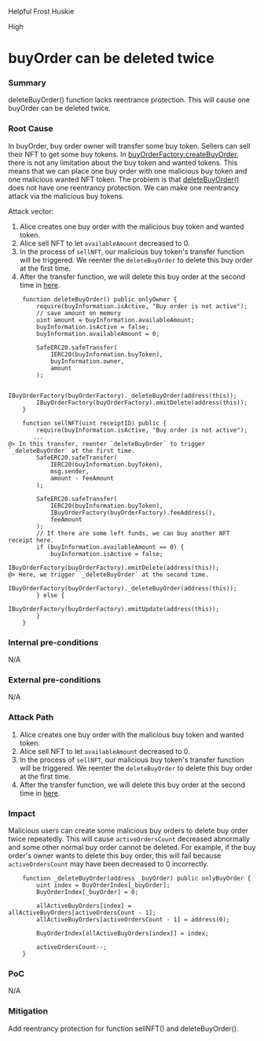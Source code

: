 Helpful Frost Huskie

High

# buyOrder can be deleted twice

### Summary

deleteBuyOrder() function lacks reentrance protection. This will cause one buyOrder can be deleted twice.

### Root Cause

In buyOrder, buy order owner will transfer some buy token. Sellers can sell their NFT to get some buy tokens. In [buyOrderFactory:createBuyOrder](https://github.com/sherlock-audit/2024-11-debita-finance-v3/blob/main/Debita-V3-Contracts/contracts/buyOrders/buyOrderFactory.sol#L75), there is not any limitation about the buy token and wanted tokens.
This means that we can place one buy order with one malicious buy token and one malicious wanted NFT token.
The problem is that [deleteBuyOrder()](https://github.com/sherlock-audit/2024-11-debita-finance-v3/blob/main/Debita-V3-Contracts/contracts/buyOrders/buyOrder.sol#L75) does not have one reentrancy protection. We can make one reentrancy attack via the malicious buy tokens.

Attack vector:
1. Alice creates one buy order with the malicious buy token and wanted token.
2. Alice sell NFT to let `availableAmount` decreased to 0.
3. In the process of `sellNFT`, our malicious buy token's transfer function will be triggered. We reenter the `deleteBuyOrder` to delete this buy order at the first time.
4. After the transfer function, we will delete this buy order at the second time in [here](https://github.com/sherlock-audit/2024-11-debita-finance-v3/blob/main/Debita-V3-Contracts/contracts/buyOrders/buyOrder.sol#L137).
```solidity
    function deleteBuyOrder() public onlyOwner {
        require(buyInformation.isActive, "Buy order is not active");
        // save amount on memory
        uint amount = buyInformation.availableAmount;
        buyInformation.isActive = false;
        buyInformation.availableAmount = 0;

        SafeERC20.safeTransfer(
            IERC20(buyInformation.buyToken),
            buyInformation.owner,
            amount
        );

        IBuyOrderFactory(buyOrderFactory)._deleteBuyOrder(address(this));
        IBuyOrderFactory(buyOrderFactory).emitDelete(address(this));
    }
```
```solidity
    function sellNFT(uint receiptID) public {
        require(buyInformation.isActive, "Buy order is not active");
       ...
@> In this transfer, reenter `deleteBuyOrder` to trigger `_deleteBuyOrder` at the first time.
        SafeERC20.safeTransfer(
            IERC20(buyInformation.buyToken),
            msg.sender,
            amount - feeAmount
        );

        SafeERC20.safeTransfer(
            IERC20(buyInformation.buyToken),
            IBuyOrderFactory(buyOrderFactory).feeAddress(),
            feeAmount
        );
        // If there are some left funds, we can buy another NFT receipt here.
        if (buyInformation.availableAmount == 0) {
            buyInformation.isActive = false;
            IBuyOrderFactory(buyOrderFactory).emitDelete(address(this));
@> Here, we trigger `_deleteBuyOrder` at the second time.
            IBuyOrderFactory(buyOrderFactory)._deleteBuyOrder(address(this));
        } else {
            IBuyOrderFactory(buyOrderFactory).emitUpdate(address(this));
        }
    }
```

### Internal pre-conditions

N/A

### External pre-conditions

N/A

### Attack Path

1. Alice creates one buy order with the malicious buy token and wanted token.
2. Alice sell NFT to let `availableAmount` decreased to 0.
3. In the process of `sellNFT`, our malicious buy token's transfer function will be triggered. We reenter the `deleteBuyOrder` to delete this buy order at the first time.
4. After the transfer function, we will delete this buy order at the second time in [here](https://github.com/sherlock-audit/2024-11-debita-finance-v3/blob/main/Debita-V3-Contracts/contracts/buyOrders/buyOrder.sol#L137).

### Impact

Malicious users can create some malicious buy orders to delete buy order twice repeatedly. This will cause `activeOrdersCount` decreased abnormally and some other normal buy order cannot be deleted. For example, if the buy order's owner wants to delete this buy order, this will fail because `activeOrdersCount` may have been decreased to 0 incorrectly.
```solidity
    function _deleteBuyOrder(address _buyOrder) public onlyBuyOrder {
        uint index = BuyOrderIndex[_buyOrder];
        BuyOrderIndex[_buyOrder] = 0;

        allActiveBuyOrders[index] = allActiveBuyOrders[activeOrdersCount - 1];
        allActiveBuyOrders[activeOrdersCount - 1] = address(0);

        BuyOrderIndex[allActiveBuyOrders[index]] = index;

        activeOrdersCount--;
    }
```

### PoC

N/A

### Mitigation

Add reentrancy protection for function sellNFT() and deleteBuyOrder().